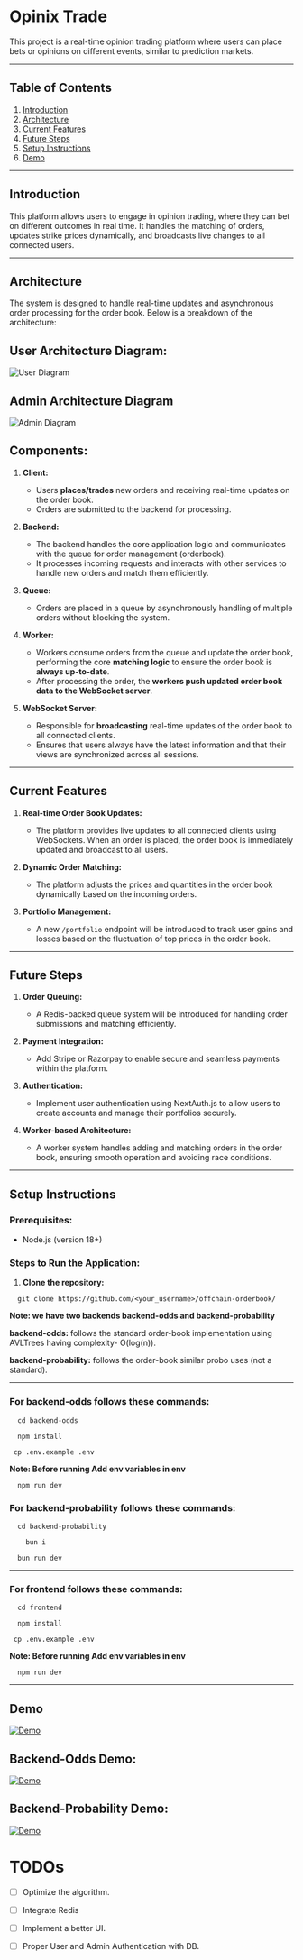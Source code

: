 # Opinix Trade

This project is a real-time opinion trading platform where users can place bets or opinions on different events, similar to prediction markets.

---

## Table of Contents

 1. [Introduction](#introduction)
 2. [Architecture](#architecture)
 3. [Current Features](#current-features)
 4. [Future Steps](#future-steps)
 5. [Setup Instructions](#setup-instructions)
 6. [Demo](#Demo)
 <!-- 3. [Tech Stack](#tech-stack) -->

---

## Introduction

This platform allows users to engage in opinion trading, where they can bet on different outcomes in real time. It handles the matching of orders, updates strike prices dynamically, and broadcasts live changes to all connected users.

---

## Architecture

The system is designed to handle real-time updates and asynchronous order processing for the order book. Below is a breakdown of the architecture:

## User Architecture Diagram:
![User Diagram](https://utfs.io/f/40G0kRMDo8YboHg5TGraM2wJDUu4Qv6PTdKWHX5yNScboilV)

## Admin Architecture Diagram

![Admin Diagram](https://utfs.io/f/40G0kRMDo8YbOHYutQ49DaVfpnob3ytkRmB2h0jv5XCcIuAM)

## Components:

1. **Client:**
   - Users **places/trades** new orders and receiving real-time updates on the order book.
   - Orders are submitted to the backend for processing.
   
2. **Backend:**
   - The backend handles the core application logic and communicates with the queue for order management (orderbook).
   - It processes incoming requests and interacts with other services to handle new orders and match them efficiently.
   
3. **Queue:**
   - Orders are placed in a queue by asynchronously handling of multiple orders without blocking the system.
   
4. **Worker:**
   - Workers consume orders from the queue and update the order book, performing the core **matching logic** to ensure the order book is **always up-to-date**.
   - After processing the order, the **workers push updated order book data to the WebSocket server**.
   
5. **WebSocket Server:**
   - Responsible for **broadcasting** real-time updates of the order book to all connected clients.
   - Ensures that users always have the latest information and that their views are synchronized across all sessions.

---
<!-- 
## Tech Stack

- **Frontend:**
  - React Native (for mobile application)
  - NextJS (for web applicaiton)
  - WebSocket (for real-time communication)
  
- **Backend:**
  - Node.js with Express
  
- **Database:**
  - PostgreSQL for persistent storage of order data
  
- **Queue:**
  - Redis Queue (RQ) for asynchronous order processing (planned)
  
- **Real-time Communication:**
  - WebSocket for live updates on the order book
  
- **Authentication:**
  - NextAuth.js (planned) for secure authentication
  
- **Payments:**
  - Stripe / Razorpay (planned) for payment integration

--- -->

## Current Features

1. **Real-time Order Book Updates:**
   - The platform provides live updates to all connected clients using WebSockets. When an order is placed, the order book is immediately updated and broadcast to all users.

2. **Dynamic Order Matching:**
   - The platform adjusts the prices and quantities in the order book dynamically based on the incoming orders.

3. **Portfolio Management:**
   - A new `/portfolio` endpoint will be introduced to track user gains and losses based on the fluctuation of top prices in the order book.
---

## Future Steps

   
1. **Order Queuing:**
   - A Redis-backed queue system will be introduced for handling order submissions and matching efficiently.
   
2. **Payment Integration:**
   - Add Stripe or Razorpay to enable secure and seamless payments within the platform.
   
3. **Authentication:**
   - Implement user authentication using NextAuth.js to allow users to create accounts and manage their portfolios securely.
   
4. **Worker-based Architecture:**
   - A worker system handles adding and matching orders in the order book, ensuring smooth operation and avoiding race conditions.

---

## Setup Instructions

### Prerequisites:

- Node.js (version 18+)

### Steps to Run the Application:

1. **Clone the repository:**

```
  git clone https://github.com/<your_username>/offchain-orderbook/
```

**Note: we have two backends backend-odds and backend-probability**

**backend-odds:** follows the standard order-book implementation using AVLTrees having complexity- O(log(n)).

**backend-probability:** follows the order-book similar probo uses (not a standard).

---
### For backend-odds follows these commands:
```
  cd backend-odds
```
```
  npm install
```
```
 cp .env.example .env
```
**Note: Before running Add env variables in env**
```
  npm run dev
```

### For backend-probability follows these commands:
```
  cd backend-probability
```
```
    bun i
```
```
  bun run dev
```
---
### For frontend follows these commands:
```
  cd frontend
```
```
  npm install
```
```
 cp .env.example .env
```
**Note: Before running Add env variables in env**
```
  npm run dev
```
---
## Demo

[![Demo](./frontend/public/logo.png)](https://youtu.be/Figa92BwEpE)

## Backend-Odds Demo:

[![Demo](./frontend/public/home.png)](https://youtu.be/gw22NPb9gtM?si=Ai2Blm95J3d_2wiz)

## Backend-Probability Demo:

[![Demo](./frontend/public/home2.png)](https://youtu.be/Rmi6KaQyETk?si=oacKgwhw5V00zdUK)


# TODOs

- [ ] Optimize the algorithm.
- [ ] Integrate Redis
- [ ] Implement a better UI.
- [ ] Proper User and Admin Authentication with DB.
 
